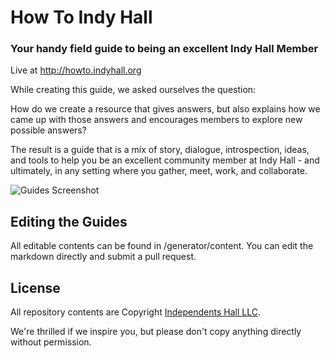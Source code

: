 # How To Indy Hall 
### Your handy field guide to being an excellent Indy Hall Member

Live at http://howto.indyhall.org

While creating this guide, we asked ourselves the question:

How do we create a resource that gives answers, but also explains how we came up with those answers and encourages members to explore new possible answers?

The result is a guide that is a mix of story, dialogue, introspection, ideas, and tools to help you be an excellent community member at Indy Hall - and ultimately, in any setting where you gather, meet, work, and collaborate.

![Guides Screenshot](http://dangerouslyawesome.com/snaps/Start_Here__How_To_Indy_Hall_20130724_170352.jpg)

## Editing the Guides

All editable contents can be found in /generator/content. You can edit the markdown directly and submit a pull request.

## License

All repository contents are Copyright [Independents Hall LLC](http://indyhall.org). 

We're thrilled if we inspire you, but please don't copy anything directly without permission. 




